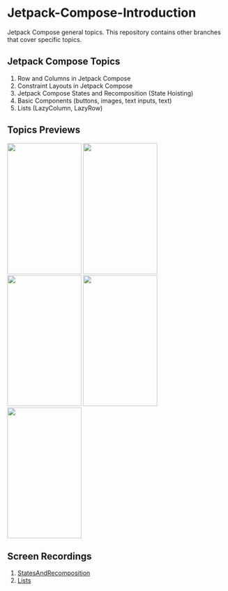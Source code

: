 # Jetpack-Compose-Introduction
Jetpack Compose general topics. This repository contains other branches that cover specific topics.

## Jetpack Compose Topics
1. Row and Columns in Jetpack Compose
2. Constraint Layouts in Jetpack Compose 
3. Jetpack Compose States and Recomposition (State Hoisting)
4. Basic Components (buttons, images, text inputs, text)
5. Lists (LazyColumn, LazyRow)

## Topics Previews
<p float="left">
  <img src="https://i.postimg.cc/3wM5FSs1/constraints.png" 
  width="170" 
  height="300" />
  <img src="https://i.postimg.cc/QdKZ5GyV/row-columns.png" 
  width="170" 
  height="300" />
  <img src="https://i.postimg.cc/HLpGNcL8/states-recomposition.png" 
  width="170" 
  height="300" />
  <img src="https://i.postimg.cc/c4KdGLch/basic-components.png" 
  width="170" 
  height="300" />
  <img src="https://i.postimg.cc/GpkFm2nT/lists.png" 
  width="170" 
  height="300" />
</p>

## Screen Recordings
1. [StatesAndRecomposition](https://user-images.githubusercontent.com/61483018/132592830-d93fb0cb-5a8f-4a00-95dc-8629c94de183.mov)
2. [Lists](https://user-images.githubusercontent.com/61483018/132930186-8bdb6929-caea-4477-8f1f-df6876a9ff57.mp4)

























